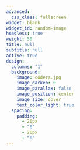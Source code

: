 ```yaml
---
advanced:
  css_class: fullscreen
widget: blank
widget_id: random-image
headless: true
weight: 50
title: null
subtitle: null
active: true
design:
  columns: "1"
  background:
    image: coders.jpg
    image_darken: 0
    image_parallax: false
    image_position: center
    image_size: cover
    text_color_light: true
  spacing:
    padding:
      - 20px
      - "0"
      - 20px
      - "0"
---
```

